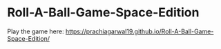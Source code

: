 # Roll-A-Ball-Game-Space-Edition
Play the game here: https://prachiagarwal19.github.io/Roll-A-Ball-Game-Space-Edition/


